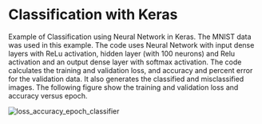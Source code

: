 # Classification with Keras
Example of Classification using Neural Network in Keras.
The MNIST data was used in this example. The code uses Neural Network with input dense layers with ReLu activation, hidden layer (with 100 neurons) and Relu activation and an output dense layer with softmax activation. The code calculates the training and validation loss, and accuracy and percent error for the validation data. It also generates the classified and misclassified images. The following figure show the training and validation loss and accuracy versus epoch. 

![loss_accuracy_epoch_classifier](https://user-images.githubusercontent.com/12114448/219988348-52dd0c51-3501-4f66-9a83-a3b9bb28fcc9.png)
